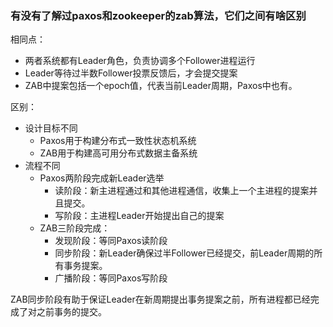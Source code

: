 ### 有没有了解过paxos和zookeeper的zab算法，它们之间有啥区别

相同点：

- 两者系统都有Leader角色，负责协调多个Follower进程运行
- Leader等待过半数Follower投票反馈后，才会提交提案
- ZAB中提案包括一个epoch值，代表当前Leader周期，Paxos中也有。

区别：

- 设计目标不同
  - Paxos用于构建分布式一致性状态机系统
  - ZAB用于构建高可用分布式数据主备系统
- 流程不同
  - Paxos两阶段完成新Leader选举
    - 读阶段：新主进程通过和其他进程通信，收集上一个主进程的提案并且提交。
    - 写阶段：主进程Leader开始提出自己的提案
  - ZAB三阶段完成：
    - 发现阶段：等同Paxos读阶段
    - 同步阶段：新Leader确保过半Follower已经提交，前Leader周期的所有事务提案。
    - 广播阶段：等同Paxos写阶段

ZAB同步阶段有助于保证Leader在新周期提出事务提案之前，所有进程都已经完成了对之前事务的提交。